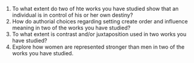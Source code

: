1. To what extent do two of hte works you have studied show that an individual is in control of his or her own destiny?
2. How do authorial choices regarding setting create order and influence meaning in two of the works you have studied?
3. To what extent is contrast and/or juxtaposition used in two works you have studied?
4. Explore how women are represented stronger than men in two of the works you have studied. 